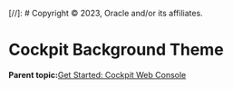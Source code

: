 [//]: # Copyright © 2023, Oracle and/or its affiliates.

# Cockpit Background Theme

**Parent topic:**[Get Started: Cockpit Web Console](../topics/cockpit-install.md)

